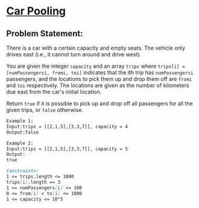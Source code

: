 # [Car Pooling](https://github.com/surya8980/Greedy_Problems/blob/main/CarPooling/Solution.java)
## Problem Statement:


There is a car with a certain capacity and empty seats. The vehicle only drives east (i.e., it cannot turn around and drive west).

You are given the integer `capacity` and an array `trips` where `trips[i] = [numPassengersi, fromi, toi]` indicates that the ith trip has `numPassengersi` passengers, and the locations to pick them up and drop them off are `fromi` and `toi` respectively. The locations are given as the number of kilometers due east from the car's initial location.

Return `true` if it is possible to pick up and drop off all passengers for all the given trips, or `false` otherwise.
```txt
Example 1:
Input:trips = [[2,1,5],[3,3,7]], capacity = 4
Output:false

Example 2:
Input:trips = [[2,1,5],[3,3,7]], capacity = 5
Output:
true
```
```md
Constraints:
1 <= trips.length <= 1000
trips[i].length == 3
1 <= numPassengers[i] <= 100
0 <= from[i] < to[i] <= 1000
1 <= capacity <= 10^5
